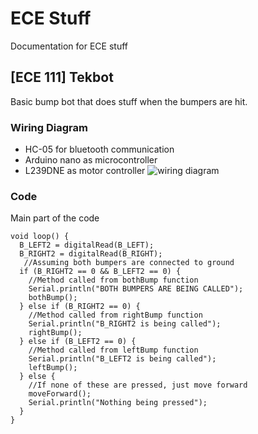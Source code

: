# ECE Stuff
Documentation for ECE stuff

## [ECE 111] Tekbot
Basic bump bot that does stuff when the bumpers are hit.

### Wiring Diagram
- HC-05 for bluetooth communication
- Arduino nano as microcontroller
- L239DNE as motor controller
![wiring diagram](https://github.com/Shogatsu/ECE-Stuff/blob/master/WiringDiagram/finalDiagraam.PNG)

### Code
Main part of the code
````
void loop() { 
  B_LEFT2 = digitalRead(B_LEFT);
  B_RIGHT2 = digitalRead(B_RIGHT);
   //Assuming both bumpers are connected to ground
  if (B_RIGHT2 == 0 && B_LEFT2 == 0) { 
    //Method called from bothBump function
    Serial.println("BOTH BUMPERS ARE BEING CALLED");
    bothBump();
  } else if (B_RIGHT2 == 0) {
    //Method called from rightBump function
    Serial.println("B_RIGHT2 is being called");
    rightBump();
  } else if (B_LEFT2 == 0) {
    //Method called from leftBump function
    Serial.println("B_LEFT2 is being called");
    leftBump();
  } else {
    //If none of these are pressed, just move forward
    moveForward();
    Serial.println("Nothing being pressed");
  }
}
````
